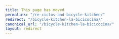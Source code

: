 ```yaml
---
title: This page has moved
permalink: "/re-ciclos-and-bicycle-kitchen/"
redirect: "/bicycle-kitchen-la-bicicocina/"
canonical_url: "/bicycle-kitchen-la-bicicocina/"
layout: redirect
---
```

